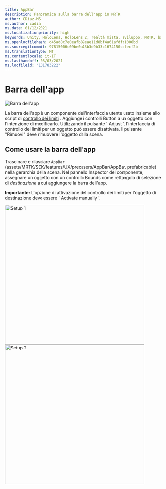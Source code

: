 ```yaml
---
title: AppBar
description: Panoramica sulla barra dell'app in MRTK
author: CDiaz-MS
ms.author: cadia
ms.date: 01/12/2021
ms.localizationpriority: high
keywords: Unity, HoloLens, HoloLens 2, realtà mista, sviluppo, MRTK, barra dell'app,
ms.openlocfilehash: d45ad8c7e0eafb89eae11d8bf4a61afdfc1006bd
ms.sourcegitcommit: 97815006c09be0a43b3d9b33c1674150cdfecf2b
ms.translationtype: MT
ms.contentlocale: it-IT
ms.lasthandoff: 03/03/2021
ms.locfileid: "101783222"
---
```

# <a name="app-bar"></a>Barra dell'app

![Barra dell'app](../images/app-bar/MRTK_AppBar_Main.png)

La barra dell'app è un componente dell'interfaccia utente usato insieme allo script di [controllo dei limiti](BoundsControl.md) . Aggiunge i controlli Button a un oggetto con l'intenzione di modificarlo. Utilizzando il pulsante ' Adjust ', l'interfaccia di controllo dei limiti per un oggetto può essere disattivata. Il pulsante "Rimuovi" deve rimuovere l'oggetto dalla scena.

## <a name="how-to-use-app-bar"></a>Come usare la barra dell'app

Trascinare e rilasciare `AppBar` (assets/MRTK/SDK/features/UX/precasers/AppBar/AppBar. prefabricable) nella gerarchia della scena. Nel pannello Inspector del componente, assegnare un oggetto con un controllo Bounds come rettangolo di selezione di *destinazione* a cui aggiungere la barra dell'app.

**Importante:** L'opzione di attivazione del controllo dei limiti per l'oggetto di destinazione deve essere ' Activate manually '.

<img src="../images/app-bar/MRTK_AppBar_Setup1.png" width="450" alt="Setup 1">

<img src="../images/app-bar/MRTK_AppBar_Setup2.png" width="450" alt="Setup 2">

